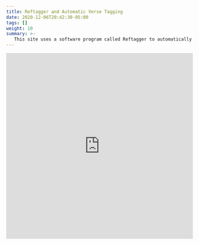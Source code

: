 ```yaml
---
title: Reftagger and Automatic Verse Tagging
date: 2020-12-06T20:42:30-05:00
tags: []
weight: 10
summary: >-
   This site uses a software program called Reftagger to automatically turn scripture references (e.g., John 1:1) into links that instantly pull up tooltip windows containing the referenced scripture passage when hovered over (or clicked, on mobile). This guide describes how to make use of Reftagger as it is used on the site.
---
```


<iframe width="100%" height="500" src="https://www.youtube.com/embed/ufBqGJRQlfM?list=PLcqAebKsBWy96LntVeZ3bGZXOigC9HKpj" frameborder="0" allow="accelerometer; autoplay; encrypted-media; gyroscope; picture-in-picture" allowfullscreen></iframe>
